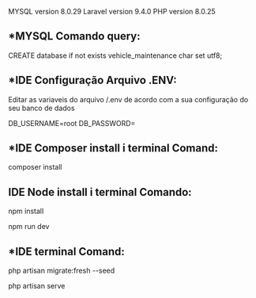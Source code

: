 

MYSQL version 8.0.29
Laravel version 9.4.0
PHP version 8.0.25

## *MYSQL Comando query:

CREATE database if not exists vehicle_maintenance char set utf8;


## *IDE Configuração Arquivo .ENV:

Editar as variaveis do arquivo /.env de acordo com a sua configuração do seu banco de dados

DB_USERNAME=root
DB_PASSWORD=


## *IDE Composer install i terminal Comand:  

composer install


## IDE Node install i terminal Comando:  


npm install

npm run dev


## *IDE terminal Comand:  

php artisan migrate:fresh --seed

php artisan serve